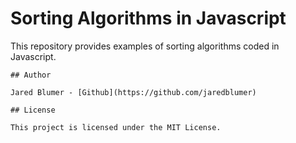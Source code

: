 # Sorting Algorithms in Javascript

This repository provides examples of sorting algorithms coded in Javascript.

```
## Author

Jared Blumer - [Github](https://github.com/jaredblumer)

## License

This project is licensed under the MIT License.

